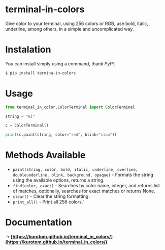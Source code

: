 # terminal-in-colors

Give color to your terminal, using 256 colors or RGB, use bold, italic, underline, among others, in a simple and uncomplicated way.


# Instalation

You can install simply using a command, thank *PyPi*.

```bash
$ pip install termina-in-colors
```

# Usage

```python
from terminal_in_color.ColorTerminal import ColorTerminal

string = "Hi"

c = ColorTerminal()

print(c.paint(string, color="red", blink="slow"))
```

# Methods Available

* `paint(string, color, bold, italic, underline, overline, doubleunderline, blink, background, opaque)` - Formats the string using the available options, returns a string.
* `find(color, exact)` - Searches by color name, integer, and returns list of matches, optionally, searches for exact matches or returns None.
* `clear()` - Clear the string formatting.
* `print_all()` - Print all 256 colors.`


# Documentation

-> **[https://kurotom.github.io/terminal_in_colors/](https://kurotom.github.io/terminal_in_colors/)**
